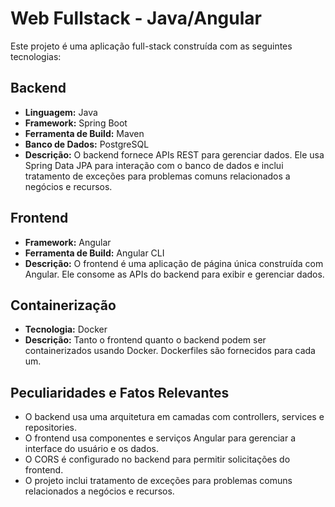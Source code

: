 # Web Fullstack - Java/Angular

Este projeto é uma aplicação full-stack construída com as seguintes tecnologias:

## Backend

*   **Linguagem:** Java
*   **Framework:** Spring Boot
*   **Ferramenta de Build:** Maven
*   **Banco de Dados:** PostgreSQL
*   **Descrição:** O backend fornece APIs REST para gerenciar dados. Ele usa Spring Data JPA para interação com o banco de dados e inclui tratamento de exceções para problemas comuns relacionados a negócios e recursos.

## Frontend

*   **Framework:** Angular
*   **Ferramenta de Build:** Angular CLI
*   **Descrição:** O frontend é uma aplicação de página única construída com Angular. Ele consome as APIs do backend para exibir e gerenciar dados.

## Containerização

*   **Tecnologia:** Docker
*   **Descrição:** Tanto o frontend quanto o backend podem ser containerizados usando Docker. Dockerfiles são fornecidos para cada um.

## Peculiaridades e Fatos Relevantes

*   O backend usa uma arquitetura em camadas com controllers, services e repositories.
*   O frontend usa componentes e serviços Angular para gerenciar a interface do usuário e os dados.
*   O CORS é configurado no backend para permitir solicitações do frontend.
*   O projeto inclui tratamento de exceções para problemas comuns relacionados a negócios e recursos.
```
